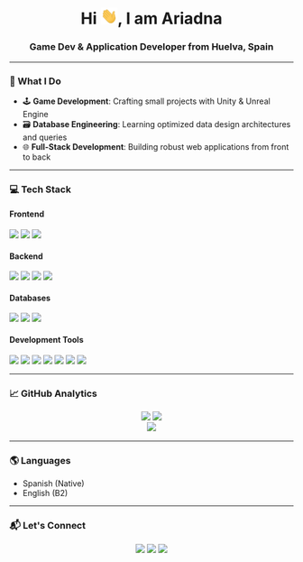 <h1 align="center">Hi <img src="https://raw.githubusercontent.com/ABSphreak/ABSphreak/master/gifs/Hi.gif" width="30px">, I am Ariadna </h1>
<h3 align="center"><b>Game Dev & Application Developer</b> from Huelva, Spain</h3>

---

### 🚀 What I Do

- 🕹 **Game Development**: Crafting small projects with Unity & Unreal Engine  
- 🗃 **Database Engineering**: Learning optimized data design architectures and queries  
- 🌐 **Full-Stack Development**: Building robust web applications from front to back  

---

### 💻 Tech Stack

#### Frontend
<p>
  <img src="https://img.shields.io/badge/HTML5-E34F26?style=for-the-badge&logo=html5&logoColor=white"/>
  <img src="https://img.shields.io/badge/CSS3-1572B6?style=for-the-badge&logo=css3&logoColor=white"/>
  <img src="https://img.shields.io/badge/JavaScript-F7DF1E?style=for-the-badge&logo=javascript&logoColor=black"/>
</p>

#### Backend
<p>
  <img src="https://img.shields.io/badge/PHP-777BB4?style=for-the-badge&logo=php&logoColor=white"/>
  <img src="https://img.shields.io/badge/Python-3776AB?style=for-the-badge&logo=python&logoColor=white"/>
  <img src="https://img.shields.io/badge/Java-ED8B00?style=for-the-badge&logo=openjdk&logoColor=white"/>
  <img src="https://img.shields.io/badge/C%23-239120?style=for-the-badge&logo=c-sharp&logoColor=white"/>
</p>

#### Databases
<p>
  <img src="https://img.shields.io/badge/MySQL-4479A1?style=for-the-badge&logo=mysql&logoColor=white"/>
  <img src="https://img.shields.io/badge/SQL%20Server-CC2927?style=for-the-badge&logo=microsoft-sql-server&logoColor=white"/>
  <img src="https://img.shields.io/badge/MongoDB-47A248?style=for-the-badge&logo=mongodb&logoColor=white"/>
</p>

#### Development Tools
<p>
  <img src="https://img.shields.io/badge/Unity-FFFFFF?style=for-the-badge&logo=unity&logoColor=black"/>
  <img src="https://img.shields.io/badge/Unreal%20Engine-0E1128?style=for-the-badge&logo=unreal-engine&logoColor=white"/>
  <img src="https://img.shields.io/badge/Visual%20Studio%20Code-007ACC?style=for-the-badge&logo=visualstudiocode&logoColor=white"/>
  <img src="https://img.shields.io/badge/IntelliJ_IDEA-000000?style=for-the-badge&logo=intellij-idea&logoColor=white"/>
  <img src="https://img.shields.io/badge/Git-F05032?style=for-the-badge&logo=git&logoColor=white"/>
  <img src="https://img.shields.io/badge/Perforce-404040?style=for-the-badge&logo=perforce&logoColor=white"/>
  <img src="https://img.shields.io/badge/Trello-0052CC?style=for-the-badge&logo=trello&logoColor=white"/>
</p>

---

### 📈 GitHub Analytics  
<div align="center">
  <img src="https://github-readme-streak-stats.herokuapp.com/?user=ariadna5d&theme=nightowl&hide_border=true"/>
  <img src="https://github-readme-stats.vercel.app/api?username=ariadna5d&show_icons=true&theme=nightowl&hide_border=true"/> <br>
  <img src="https://github-readme-stats.vercel.app/api/top-langs/?username=ariadna5d&theme=nightowl&show_icons=true&hide_border=true&layout=compact"/>
</div>

---

### 🌎 Languages  
- Spanish (Native)  
- English (B2)  

---

### 📬 Let's Connect  
<p align="center">
  <a href="https://www.linkedin.com/in/ariadnadelgadosantana/"><img src="https://img.shields.io/badge/LinkedIn-0077B5?style=for-the-badge&logo=linkedin&logoColor=white"/></a>
  <a href="mailto:ariadnadelgadodev@gmail.com"><img src="https://img.shields.io/badge/Email-D14836?style=for-the-badge&logo=gmail&logoColor=white"/></a>
  <a href="https://ariadna5d.itch.io/"><img src="https://img.shields.io/badge/Itch.io-FA5C5C?style=for-the-badge&logo=itch.io&logoColor=white"/></a>
</p>
